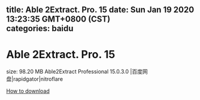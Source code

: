 
title: Able 2Extract. Pro. 15
date: Sun Jan 19 2020 13:23:35 GMT+0800 (CST)    
categories: baidu
---

# Able 2Extract. Pro. 15
size: 98.20 MB
 Able2Extract Professional 15.0.3.0 |百度网盘|rapidgator|nitroflare
 

[How to download](https://bpcam.bemobtrk.com/go/2ceec3aa-1ca2-46d6-b9ff-aaa5c184517c?jno=526)
